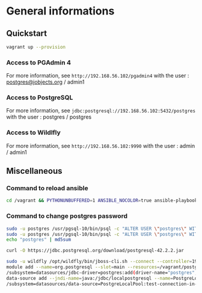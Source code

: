 # General informations

## Quickstart

~~~bash
vagrant up --provision
~~~

### Access to PGAdmin 4

For more information, see `http://192.168.56.102/pgadmin4` with the user : postgres@jobjects.org / admin1

### Access to PostgreSQL

For more information, see `jdbc:postgresql://192.168.56.102:5432/postgres` with the user : postgres / postgres

### Access to Wildlfly

For more information, see `http://192.168.56.102:9990` with the user : admin / admin1

## Miscellaneous

### Command to reload ansible

~~~bash
cd /vagrant && PYTHONUNBUFFERED=1 ANSIBLE_NOCOLOR=true ansible-playbook --limit="all" --inventory-file=inventory.txt -v provision.yml
~~~

### Command to change postgres password

~~~bash
sudo -u postgres /usr/pgsql-10/bin/psql -c "ALTER USER \"postgres\" WITH PASSWORD 'postgres'"
sudo -u postgres /usr/pgsql-10/bin/psql -c "ALTER USER \"postgres\" WITH ENCRYPTED PASSWORD '6edef2d746f2274cab951a452d5fc13d'"
echo "postgres" | md5sum

curl -O https://jdbc.postgresql.org/download/postgresql-42.2.2.jar

sudo -u wildfly /opt/wildfly/bin/jboss-cli.sh --connect --controller=192.168.56.102:9990 --user=admin --password=admin1
module add --name=org.postgresql --slot=main --resources=/vagrant/postgresql-42.2.2.jar --dependencies=javax.api,javax.transaction.api
/subsystem=datasources/jdbc-driver=postgres:add(driver-name="postgres",driver-module-name="org.postgresql",driver-class-name=org.postgresql.Driver)
data-source add --jndi-name=java:/jdbc/localpostgresql --name=PostgreLocalPool --connection-url=jdbc:postgresql://localhost:5432/postgres --driver-name=postgres --user-name=postgres --password=postgres
/subsystem=datasources/data-source=PostgreLocalPool:test-connection-in-pool(user-name=postgres,password=postgres)
~~~

